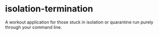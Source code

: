 # isolation-termination

A workout application for those stuck in isolation or quarantine run purely through your command line.
